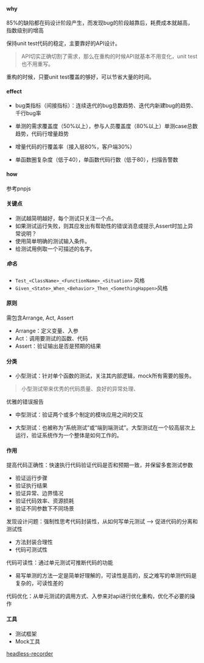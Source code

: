 #### why

85%的缺陷都在码设计阶段产生，而发现bug的阶段越靠后，耗费成本就越高，指数级别的增高



保持unit test代码的稳定，主要靠好的API设计。

> API切实正确切割了需求，那么在重构的时候API就基本不用变化，unit test也不用重写。



重构的时候，只要unit test覆盖的够好，可以节省大量的时间。

#### effect

- bug类指标（间接指标）：连续迭代的bug总数趋势、迭代内新建bug的趋势、千行bug率

- 单测的需求覆盖度（50%以上），参与人员覆盖度（80%以上）单测case总数趋势，代码行增量趋势

- 增量代码的行覆盖率（接入层80%，客户端30%）

- 单函数圈复杂度（低于40），单函数代码行数（低于80），扫描告警数



#### how

参考pnpjs



#### 关键点

- 测试越简明越好，每个测试只关注一个点。
- 如果测试运行失败，则其应发出有帮助性的错误消息或提示,Assert时加上异常说明？
- 使用简单明确的测试输入条件。
- 给测试用例取一个可描述的名字。

##### 命名

- `Test_<ClassName>_<FunctionName>_<Situation>` 风格
- `Given_<State>_When_<Behavior>_Then_<SomethingHappen>`风格

#### 原则

需包含Arrange, Act, Assert

- Arrange：定义变量、入参
- Act：调用要测试的函数、代码
- Assert：验证输出是否是预期的结果

#### 分类

- 小型测试：针对单个函数的测试，关注其内部逻辑，mock所有需要的服务。

> 小型测试带来优秀的代码质量、良好的异常处理、

优雅的错误报告

- 中型测试：验证两个或多个制定的模块应用之间的交互

- 大型测试：也被称为“系统测试”或“端到端测试”。大型测试在一个较高层次上运行，验证系统作为一个整体是如何工作的。



#### 作用

提高代码正确性：快速执行代码验证代码是否和预期一致，并保留多套测试参数
- 验证运行步骤
- 验证执行结果
- 验证异常、边界情况
- 验证代码效率、资源损耗
- 验证不同参数下不同场景

发现设计问题：强制性思考代码封装性，从如何写单元测试 --> 促进代码的分离和测试性
- 方法封装合理性
- 代码可测试性

代码可读性：通过单元测试可推断代码的功能
- 易写单测的方法一定是简单好理解的，可读性是高的，反之难写的单测代码是复杂的，可读性差的

代码优化：从单元测试的调用方式、入参来对api进行优化重构，优化不必要的操作

#### 工具

- 测试框架
- Mock工具

[headless-recorder](https://github.com/checkly/headless-recorder)